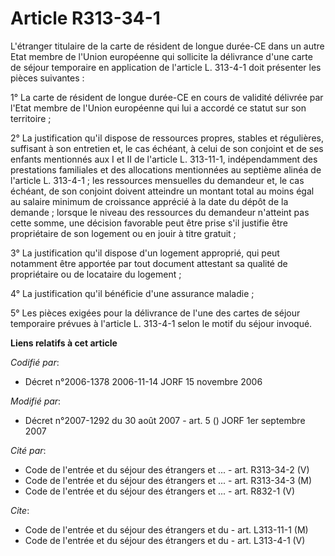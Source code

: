 # Article R313-34-1

L'étranger titulaire de la carte de résident de longue durée-CE dans un autre Etat membre de l'Union européenne qui sollicite
la délivrance d'une carte de séjour temporaire en application de l'article L. 313-4-1 doit présenter les pièces suivantes :

1° La carte de résident de longue durée-CE en cours de validité délivrée par l'Etat membre de l'Union européenne qui lui a
accordé ce statut sur son territoire ;

2° La justification qu'il dispose de ressources propres, stables et régulières, suffisant à son entretien et, le cas échéant,
à celui de son conjoint et de ses enfants mentionnés aux I et II de l'article L. 313-11-1, indépendamment des prestations
familiales et des allocations mentionnées au septième alinéa de l'article L. 313-4-1 ; les ressources mensuelles du demandeur
et, le cas échéant, de son conjoint doivent atteindre un montant total au moins égal au salaire minimum de croissance
apprécié à la date du dépôt de la demande ; lorsque le niveau des ressources du demandeur n'atteint pas cette somme, une
décision favorable peut être prise s'il justifie être propriétaire de son logement ou en jouir à titre gratuit ;

3° La justification qu'il dispose d'un logement approprié, qui peut notamment être apportée par tout document attestant sa
qualité de propriétaire ou de locataire du logement ;

4° La justification qu'il bénéficie d'une assurance maladie ;

5° Les pièces exigées pour la délivrance de l'une des cartes de séjour temporaire prévues à l'article L. 313-4-1 selon le
motif du séjour invoqué.

**Liens relatifs à cet article**

_Codifié par_:

  - Décret n°2006-1378 2006-11-14 JORF 15 novembre 2006

_Modifié par_:

  - Décret n°2007-1292 du 30 août 2007 - art. 5 () JORF 1er septembre 2007

_Cité par_:

  - Code de l'entrée et du séjour des étrangers et ... - art. R313-34-2 (V)
  - Code de l'entrée et du séjour des étrangers et ... - art. R313-34-3 (M)
  - Code de l'entrée et du séjour des étrangers et ... - art. R832-1 (V)

_Cite_:

  - Code de l'entrée et du séjour des étrangers et du  - art. L313-11-1 (M)
  - Code de l'entrée et du séjour des étrangers et du  - art. L313-4-1 (V)
